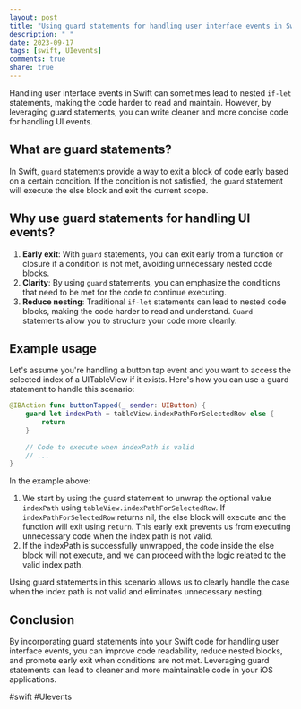 ```yaml
---
layout: post
title: "Using guard statements for handling user interface events in Swift"
description: " "
date: 2023-09-17
tags: [swift, UIevents]
comments: true
share: true
---
```


Handling user interface events in Swift can sometimes lead to nested `if-let` statements, making the code harder to read and maintain. However, by leveraging guard statements, you can write cleaner and more concise code for handling UI events.

## What are guard statements?

In Swift, `guard` statements provide a way to exit a block of code early based on a certain condition. If the condition is not satisfied, the `guard` statement will execute the else block and exit the current scope.

## Why use guard statements for handling UI events?

1. **Early exit**: With `guard` statements, you can exit early from a function or closure if a condition is not met, avoiding unnecessary nested code blocks.
2. **Clarity**: By using `guard` statements, you can emphasize the conditions that need to be met for the code to continue executing.
3. **Reduce nesting**: Traditional `if-let` statements can lead to nested code blocks, making the code harder to read and understand. `Guard` statements allow you to structure your code more cleanly.

## Example usage

Let's assume you're handling a button tap event and you want to access the selected index of a UITableView if it exists. Here's how you can use a guard statement to handle this scenario:

```swift
@IBAction func buttonTapped(_ sender: UIButton) {
    guard let indexPath = tableView.indexPathForSelectedRow else {
        return
    }
    
    // Code to execute when indexPath is valid
    // ...
}
```

In the example above:

1. We start by using the guard statement to unwrap the optional value `indexPath` using `tableView.indexPathForSelectedRow`. If `indexPathForSelectedRow` returns nil, the else block will execute and the function will exit using `return`. This early exit prevents us from executing unnecessary code when the index path is not valid.
2. If the indexPath is successfully unwrapped, the code inside the else block will not execute, and we can proceed with the logic related to the valid index path.

Using guard statements in this scenario allows us to clearly handle the case when the index path is not valid and eliminates unnecessary nesting.

## Conclusion

By incorporating guard statements into your Swift code for handling user interface events, you can improve code readability, reduce nested blocks, and promote early exit when conditions are not met. Leveraging guard statements can lead to cleaner and more maintainable code in your iOS applications.

#swift #UIevents